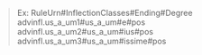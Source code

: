 > Ex: RuleUrn#InflectionClasses#Ending#Degree
advinfl.us_a_um1#us_a_um#e#pos
advinfl.us_a_um2#us_a_um#ius#pos
advinfl.us_a_um3#us_a_um#issime#pos

